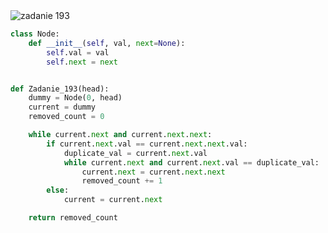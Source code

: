 <picture>
  <source srcset="../../srt/zbior_zadan/193.png" media="(prefers-color-scheme: light)">
  <source srcset="../../srt/zbior_zadan/black_193.png" media="(prefers-color-scheme: dark)">
  <img src="../../srt/zbior_zadan/black_193.png" alt="zadanie 193">
</picture>

```python
class Node:
    def __init__(self, val, next=None):
        self.val = val
        self.next = next


def Zadanie_193(head):
    dummy = Node(0, head)
    current = dummy
    removed_count = 0

    while current.next and current.next.next:
        if current.next.val == current.next.next.val:
            duplicate_val = current.next.val
            while current.next and current.next.val == duplicate_val:
                current.next = current.next.next
                removed_count += 1
        else:
            current = current.next

    return removed_count
```